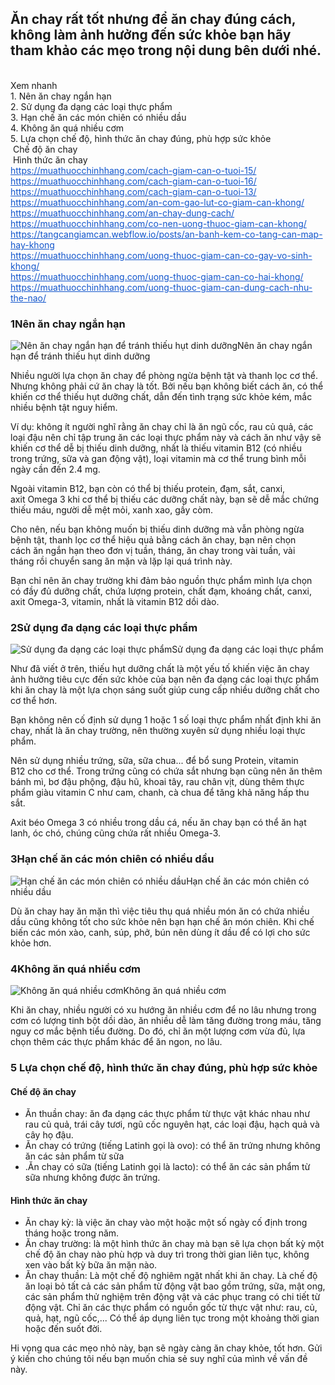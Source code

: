 <h2>Ăn chay rất tốt nhưng để ăn chay đúng cách, không làm ảnh hưởng đến&nbsp;sức khỏe&nbsp;bạn hãy tham khảo các mẹo trong nội dung bên dưới nhé.</h2>

<div>
<div>&nbsp;</div>
</div>

<div>
<div>
<div>Xem nhanh</div>

<div>1. Nên ăn chay ngắn hạn<br />
2. Sử dụng đa dạng các loại thực phẩm<br />
3. Hạn chế ăn các món chiên có nhiều dầu<br />
4. Không ăn quá nhiều cơm<br />
5. Lựa chọn chế độ, hình thức ăn chay đúng, phù hợp sức khỏe<br />
&nbsp;Chế độ ăn chay<br />
&nbsp;Hình thức ăn chay</div>

<div><a href="https://muathuocchinhhang.com/cach-giam-can-o-tuoi-15/" style="color: rgb(17, 85, 204);" target="_blank">https://muathuocchinhhang.com/cach-giam-can-o-tuoi-15/</a><br />
<a href="https://muathuocchinhhang.com/cach-giam-can-o-tuoi-16/" style="color: rgb(17, 85, 204);" target="_blank">https://muathuocchinhhang.com/cach-giam-can-o-tuoi-16/</a><br />
<a href="https://muathuocchinhhang.com/cach-giam-can-o-tuoi-13/" style="color: rgb(17, 85, 204);" target="_blank">https://muathuocchinhhang.com/cach-giam-can-o-tuoi-13/</a><br />
<a href="https://muathuocchinhhang.com/an-com-gao-lut-co-giam-can-khong/" style="color: rgb(17, 85, 204);" target="_blank">https://muathuocchinhhang.com/an-com-gao-lut-co-giam-can-khong/</a><br />
<a href="https://muathuocchinhhang.com/an-chay-dung-cach/" style="color: rgb(17, 85, 204);" target="_blank">https://muathuocchinhhang.com/an-chay-dung-cach/</a><br />
<a href="https://muathuocchinhhang.com/co-nen-uong-thuoc-giam-can-khong/" style="color: rgb(17, 85, 204);" target="_blank">https://muathuocchinhhang.com/co-nen-uong-thuoc-giam-can-khong/</a><br />
<a href="https://tangcangiamcan.webflow.io/posts/an-banh-kem-co-tang-can-map-hay-khong" style="color: rgb(17, 85, 204);" target="_blank">https://tangcangiamcan.webflow.io/posts/an-banh-kem-co-tang-can-map-hay-khong</a><br />
<a href="https://muathuocchinhhang.com/uong-thuoc-giam-can-co-gay-vo-sinh-khong/" style="color: rgb(17, 85, 204);" target="_blank">https://muathuocchinhhang.com/uong-thuoc-giam-can-co-gay-vo-sinh-khong/</a><br />
<a href="https://muathuocchinhhang.com/uong-thuoc-giam-can-co-hai-khong/" style="color: rgb(17, 85, 204);" target="_blank">https://muathuocchinhhang.com/uong-thuoc-giam-can-co-hai-khong/</a><br />
<a href="https://muathuocchinhhang.com/uong-thuoc-giam-can-dung-cach-nhu-the-nao/" style="color: rgb(17, 85, 204);" target="_blank">https://muathuocchinhhang.com/uong-thuoc-giam-can-dung-cach-nhu-the-nao/</a></div>
</div>
</div>

<h3>1Nên ăn chay ngắn hạn</h3>

<p><img alt="Nên ăn chay ngắn hạn để tránh thiếu hụt dinh dưỡng" src="https://cdn.tgdd.vn/Files/2018/09/16/1118000/meo-an-chay-dung-cach-tot-cho-suc-khoe-202201181431037378.jpg" title="Nên ăn chay ngắn hạn để tránh thiếu hụt dinh dưỡng" />Nên ăn chay ngắn hạn để tránh thiếu hụt dinh dưỡng</p>

<p>Nhiều người lựa chọn ăn chay để phòng ngừa bệnh tật và thanh lọc cơ thể. Nhưng không phải cứ ăn chay là tốt. Bởi nếu bạn không biết cách ăn, có thể khiến cơ thể thiếu hụt dưỡng chất, dẫn đến tình trạng sức khỏe kém, mắc nhiều bệnh tật nguy hiểm.</p>

<p>Ví dụ: không ít người nghĩ rằng ăn chay chỉ là ăn&nbsp;ngũ cốc,&nbsp;rau củ quả,&nbsp;các loại đậu&nbsp;nên chỉ tập trung ăn các loại thực phẩm này và cách ăn như vậy sẽ khiến cơ thể dễ bị thiếu dinh dưỡng, nhất là thiếu&nbsp;vitamin B12&nbsp;(có nhiều trong trứng, sữa và gan động vật), loại vitamin mà cơ thể trung bình mỗi ngày cần đến 2.4 mg.</p>

<p>Ngoài vitamin B12, bạn còn có thể bị thiếu&nbsp;protein, đạm, sắt,&nbsp;canxi, axit&nbsp;Omega 3&nbsp;khi cơ thể bị thiếu các dưỡng chất này, bạn sẽ dễ mắc chứng thiếu máu, người dễ mệt mỏi, xanh xao, gầy còm.</p>

<p>Cho nên, nếu bạn không muốn bị thiếu dinh dưỡng mà vẫn phòng ngừa bệnh tật, thanh lọc cơ thể hiệu quả bằng cách ăn chay, bạn nên chọn cách&nbsp;ăn ngắn hạn theo đơn vị tuần, tháng, ăn chay trong vài tuần, vài tháng&nbsp;rồi chuyển sang ăn mặn và lặp lại quá trình này.</p>

<p>Bạn&nbsp;chỉ nên ăn chay trường khi đảm bảo nguồn thực phẩm&nbsp;mình lựa chọn có&nbsp;đầy đủ dưỡng chất, chứa lượng protein, chất đạm, khoáng chất, canxi, axit Omega-3, vitamin, nhất là vitamin B12 dồi dào.</p>

<h3>2Sử dụng đa dạng các loại thực phẩm</h3>

<p><img alt="Sử dụng đa dạng các loại thực phẩm" src="https://cdn.tgdd.vn/Files/2018/09/16/1118000/meo-an-chay-dung-cach-tot-cho-suc-khoe-202111041146283782.jpg" title="Sử dụng đa dạng các loại thực phẩm" />Sử dụng đa dạng các loại thực phẩm</p>

<p>Như đã viết ở trên, thiếu hụt dưỡng chất là một yếu tố khiến việc ăn chay ảnh hưởng tiêu cực đến sức khỏe của bạn nên đa dạng các loại thực phẩm khi ăn chay là một lựa chọn sáng suốt giúp cung cấp nhiều dưỡng chất cho cơ thể hơn.</p>

<p>Bạn không nên cố định sử dụng 1 hoặc 1 số loại thực phẩm nhất định khi ăn chay, nhất là ăn chay trường, nên thường xuyên sử dụng nhiều loại thực phẩm.</p>

<p>Nên&nbsp;sử dụng nhiều trứng,&nbsp;sữa,&nbsp;sữa chua... để bổ sung Protein, vitamin B12&nbsp;cho cơ thể. Trong trứng cũng có chứa&nbsp;sắt&nbsp;nhưng bạn cũng nên ăn thêm bánh mì, bơ đậu phộng, đậu hũ, khoai tây, rau chân vịt, dùng thêm thực phẩm giàu vitamin C như cam, chanh, cà chua để tăng khả năng hấp thu sắt.</p>

<p>Axit béo Omega 3 có nhiều trong dầu cá, nếu ăn chay bạn có thể ăn&nbsp;hạt lanh,&nbsp;óc chó, chúng cũng chứa&nbsp;rất nhiều Omega-3.</p>

<h3>3Hạn chế ăn các món chiên có nhiều dầu</h3>

<p><img alt="Hạn chế ăn các món chiên có nhiều dầu" src="https://cdn.tgdd.vn/Files/2018/09/16/1118000/meo-an-chay-dung-cach-tot-cho-suc-khoe-202111041146451121.jpg" title="Hạn chế ăn các món chiên có nhiều dầu" />Hạn chế ăn các món chiên có nhiều dầu</p>

<p>Dù ăn chay hay ăn mặn thì việc tiêu thụ quá nhiều món ăn có chứa nhiều dầu cũng không tốt cho sức khỏe nên bạn hạn chế ăn món chiên. Khi chế biến các món xào, canh, súp, phở, bún nên dùng ít dầu để có lợi cho sức khỏe hơn.</p>

<h3>4Không ăn quá nhiều cơm</h3>

<p><img alt="Không ăn quá nhiều cơm" src="https://cdn.tgdd.vn/Files/2018/09/16/1118000/meo-an-chay-dung-cach-tot-cho-suc-khoe-202111041147549115.jpg" title="Không ăn quá nhiều cơm" />Không ăn quá nhiều cơm</p>

<p>Khi ăn chay, nhiều người có xu hướng ăn nhiều cơm để no lâu nhưng trong cơm có lượng tinh bột dồi dào,&nbsp;ăn nhiều dễ làm tăng đường trong máu,&nbsp;tăng nguy cơ mắc bệnh tiểu đường. Do đó, chỉ ăn một lượng cơm vừa đủ, lựa chọn thêm các thực phẩm khác để ăn ngon, no lâu.</p>

<h3>5&nbsp;Lựa chọn chế độ, hình thức ăn chay đúng, phù hợp sức khỏe</h3>

<h4>Chế độ ăn chay</h4>

<ul>
	<li>Ăn thuần chay: ăn đa dạng các thực phẩm từ thực vật khác nhau như rau củ quả, trái cây tươi, ngũ cốc nguyên hạt, các loại đậu, hạch quả và cây họ đậu.</li>
	<li>Ăn chay có trứng (tiếng Latinh gọi là ovo): có thể ăn&nbsp;trứng&nbsp;nhưng không ăn các sản phẩm từ sữa</li>
	<li>.Ăn chay có sữa (tiếng Latinh gọi là lacto): có thể ăn các sản phẩm từ sữa nhưng không được ăn trứng.</li>
</ul>

<h4>Hình thức&nbsp;ăn chay</h4>

<ul>
	<li>Ăn chay kỳ: là việc ăn chay vào một hoặc một số ngày cố định trong tháng hoặc trong năm.</li>
	<li>Ăn chay trường: là một hình thức ăn chay mà bạn sẽ lựa chọn bất kỳ một chế độ ăn chay nào phù hợp và duy trì trong thời gian liên tục, không xen vào bất kỳ bữa ăn mặn nào.</li>
	<li>Ăn chay thuần: Là một chế độ nghiêm ngặt nhất khi ăn chay. Là chế độ ăn loại bỏ tất cả các sản phẩm từ động vật bao gồm trứng, sữa, mật ong, các sản phẩm thử nghiệm trên động vật và các phục trang có chi tiết từ động vật. Chỉ ăn các thực phẩm có nguồn gốc từ thực vật như: rau, củ, quả,&nbsp;hạt, ngũ cốc,... Có thể áp dụng liên tục trong một khoảng thời gian hoặc đến suốt đời.</li>
</ul>

<p>Hi vọng qua các mẹo nhỏ này, bạn sẽ ngày càng ăn chay khỏe, tốt hơn. Gửi ý kiến cho chúng tôi nếu bạn muốn chia sẻ suy nghĩ của mình về vấn đề này.</p>

<div>
<p>&nbsp;</p>
</div>

